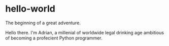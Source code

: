 # hello-world
The beginning of a great adventure.

Hello there. I'm Adrian, a millenial of worldwide legal drinking age ambitious of becoming a profecient Python programmer.  
